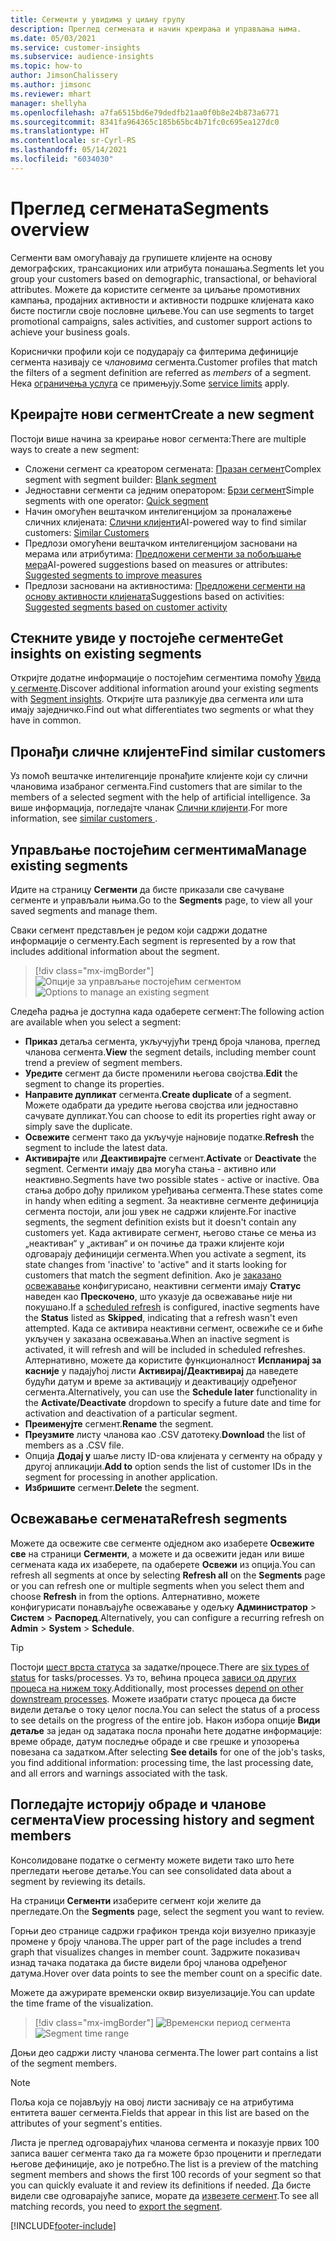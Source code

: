 ```yaml
---
title: Сегменти у увидима у циљну групу
description: Преглед сегмената и начин креирања и управљања њима.
ms.date: 05/03/2021
ms.service: customer-insights
ms.subservice: audience-insights
ms.topic: how-to
author: JimsonChalissery
ms.author: jimsonc
ms.reviewer: mhart
manager: shellyha
ms.openlocfilehash: a7fa6515bd6e79dedfb21aa0f0b8e24b873a6771
ms.sourcegitcommit: 8341fa964365c185b65bc4b71fc0c695ea127dc0
ms.translationtype: HT
ms.contentlocale: sr-Cyrl-RS
ms.lasthandoff: 05/14/2021
ms.locfileid: "6034030"
---
```

# <a name="segments-overview"></a><span data-ttu-id="7c00e-103">Преглед сегмената</span><span class="sxs-lookup"><span data-stu-id="7c00e-103">Segments overview</span></span>

<span data-ttu-id="7c00e-104">Сегменти вам омогућавају да групишете клијенте на основу демографских, трансакционих или атрибута понашања.</span><span class="sxs-lookup"><span data-stu-id="7c00e-104">Segments let you group your customers based on demographic, transactional, or behavioral attributes.</span></span> <span data-ttu-id="7c00e-105">Можете да користите сегменте за циљање промотивних кампања, продајних активности и активности подршке клијената како бисте постигли своје пословне циљеве.</span><span class="sxs-lookup"><span data-stu-id="7c00e-105">You can use segments to target promotional campaigns, sales activities, and customer support actions to achieve your business goals.</span></span>

<span data-ttu-id="7c00e-106">Кориснички профили који се подударају са филтерима дефиниције сегмента називају се *члановима* сегмента.</span><span class="sxs-lookup"><span data-stu-id="7c00e-106">Customer profiles that match the filters of a segment definition are referred as *members* of a segment.</span></span> <span data-ttu-id="7c00e-107">Нека [ограничења услуга](service-limits.md) се примењују.</span><span class="sxs-lookup"><span data-stu-id="7c00e-107">Some [service limits](service-limits.md) apply.</span></span>

## <a name="create-a-new-segment"></a><span data-ttu-id="7c00e-108">Креирајте нови сегмент</span><span class="sxs-lookup"><span data-stu-id="7c00e-108">Create a new segment</span></span>

<span data-ttu-id="7c00e-109">Постоји више начина за креирање новог сегмента:</span><span class="sxs-lookup"><span data-stu-id="7c00e-109">There are multiple ways to create a new segment:</span></span> 

- <span data-ttu-id="7c00e-110">Сложени сегмент са креатором сегмената: [Празан сегмент](segment-builder.md#create-a-new-segment)</span><span class="sxs-lookup"><span data-stu-id="7c00e-110">Complex segment with segment builder: [Blank segment](segment-builder.md#create-a-new-segment)</span></span>
- <span data-ttu-id="7c00e-111">Једноставни сегменти са једним оператором: [Брзи сегмент](segment-builder.md#quick-segments)</span><span class="sxs-lookup"><span data-stu-id="7c00e-111">Simple segments with one operator: [Quick segment](segment-builder.md#quick-segments)</span></span>
- <span data-ttu-id="7c00e-112">Начин омогућен вештачком интелигенцијом за проналажење сличних клијената: [Слични клијенти](find-similar-customer-segments.md)</span><span class="sxs-lookup"><span data-stu-id="7c00e-112">AI-powered way to find similar customers: [Similar Customers](find-similar-customer-segments.md)</span></span>
- <span data-ttu-id="7c00e-113">Предлози омогућени вештачком интелигенцијом засновани на мерама или атрибутима: [Предложени сегменти за побољшање мера](suggested-segments.md)</span><span class="sxs-lookup"><span data-stu-id="7c00e-113">AI-powered suggestions based on measures or attributes: [Suggested segments to improve measures](suggested-segments.md)</span></span>
- <span data-ttu-id="7c00e-114">Предлози засновани на активностима: [Предложени сегменти на основу активности клијената](suggested-segments-activity.md)</span><span class="sxs-lookup"><span data-stu-id="7c00e-114">Suggestions based on activities: [Suggested segments based on customer activity](suggested-segments-activity.md)</span></span>

## <a name="get-insights-on-existing-segments"></a><span data-ttu-id="7c00e-115">Стекните увиде у постојеће сегменте</span><span class="sxs-lookup"><span data-stu-id="7c00e-115">Get insights on existing segments</span></span>

<span data-ttu-id="7c00e-116">Откријте додатне информације о постојећим сегментима помоћу [Увида у сегменте](segment-insights.md).</span><span class="sxs-lookup"><span data-stu-id="7c00e-116">Discover additional information around your existing segments with [Segment insights](segment-insights.md).</span></span> <span data-ttu-id="7c00e-117">Откријте шта разликује два сегмента или шта имају заједничко.</span><span class="sxs-lookup"><span data-stu-id="7c00e-117">Find out what differentiates two segments or what they have in common.</span></span>

## <a name="find-similar-customers"></a><span data-ttu-id="7c00e-118">Пронађи сличне клијенте</span><span class="sxs-lookup"><span data-stu-id="7c00e-118">Find similar customers</span></span>

<span data-ttu-id="7c00e-119">Уз помоћ вештачке интелигенције пронађите клијенте који су слични члановима изабраног сегмента.</span><span class="sxs-lookup"><span data-stu-id="7c00e-119">Find customers that are similar to the members of a selected segment with the help of artificial intelligence.</span></span> <span data-ttu-id="7c00e-120">За више информација, погледајте чланак [Слични клијенти](find-similar-customer-segments.md).</span><span class="sxs-lookup"><span data-stu-id="7c00e-120">For more information, see [similar customers ](find-similar-customer-segments.md).</span></span>

## <a name="manage-existing-segments"></a><span data-ttu-id="7c00e-121">Управљање постојећим сегментима</span><span class="sxs-lookup"><span data-stu-id="7c00e-121">Manage existing segments</span></span>

<span data-ttu-id="7c00e-122">Идите на страницу **Сегменти** да бисте приказали све сачуване сегменте и управљали њима.</span><span class="sxs-lookup"><span data-stu-id="7c00e-122">Go to the **Segments** page, to view all your saved segments and manage them.</span></span>

<span data-ttu-id="7c00e-123">Сваки сегмент представљен је редом који садржи додатне информације о сегменту.</span><span class="sxs-lookup"><span data-stu-id="7c00e-123">Each segment is represented by a row that includes additional information about the segment.</span></span>

> [!div class="mx-imgBorder"]
> <span data-ttu-id="7c00e-124">![Опције за управљање постојећим сегментом](media/segments-selected-segment.png "Опције за управљање постојећим сегментом")</span><span class="sxs-lookup"><span data-stu-id="7c00e-124">![Options to manage an existing segment](media/segments-selected-segment.png "Options to manage an existing segment")</span></span>

<span data-ttu-id="7c00e-125">Следећа радња је доступна када одаберете сегмент:</span><span class="sxs-lookup"><span data-stu-id="7c00e-125">The following action are available when you select a segment:</span></span>

- <span data-ttu-id="7c00e-126">**Приказ** детаља сегмента, укључујући тренд броја чланова, преглед чланова сегмента.</span><span class="sxs-lookup"><span data-stu-id="7c00e-126">**View** the segment details, including member count trend a preview of segment members.</span></span>
- <span data-ttu-id="7c00e-127">**Уредите** сегмент да бисте променили његова својства.</span><span class="sxs-lookup"><span data-stu-id="7c00e-127">**Edit** the segment to change its properties.</span></span>
- <span data-ttu-id="7c00e-128">**Направите дупликат** сегмента.</span><span class="sxs-lookup"><span data-stu-id="7c00e-128">**Create duplicate** of a segment.</span></span> <span data-ttu-id="7c00e-129">Можете одабрати да уредите његова својства или једноставно сачувате дупликат.</span><span class="sxs-lookup"><span data-stu-id="7c00e-129">You can choose to edit its properties right away or simply save the duplicate.</span></span>
- <span data-ttu-id="7c00e-130">**Освежите** сегмент тако да укључује најновије податке.</span><span class="sxs-lookup"><span data-stu-id="7c00e-130">**Refresh** the segment to include the latest data.</span></span>
- <span data-ttu-id="7c00e-131">**Активирајте** или **Деактивирајте** сегмент.</span><span class="sxs-lookup"><span data-stu-id="7c00e-131">**Activate** or **Deactivate** the segment.</span></span> <span data-ttu-id="7c00e-132">Сегменти имају два могућа стања - активно или неактивно.</span><span class="sxs-lookup"><span data-stu-id="7c00e-132">Segments have two possible states - active or inactive.</span></span> <span data-ttu-id="7c00e-133">Ова стања добро дођу приликом уређивања сегмента.</span><span class="sxs-lookup"><span data-stu-id="7c00e-133">These states come in handy when editing a segment.</span></span> <span data-ttu-id="7c00e-134">За неактивне сегменте дефиниција сегмента постоји, али још увек не садржи клијенте.</span><span class="sxs-lookup"><span data-stu-id="7c00e-134">For inactive segments, the segment definition exists but it doesn't contain any customers yet.</span></span> <span data-ttu-id="7c00e-135">Када активирате сегмент, његово стање се мења из „неактиван“ у „активан“ и он почиње да тражи клијенте који одговарају дефиницији сегмента.</span><span class="sxs-lookup"><span data-stu-id="7c00e-135">When you activate a segment, its state changes from 'inactive' to 'active" and it starts looking for customers that match the segment definition.</span></span> <span data-ttu-id="7c00e-136">Ако је [заказано освежавање](system.md#schedule-tab) конфигурисано, неактивни сегменти имају **Статус** наведен као **Прескочено**, што указује да освежавање није ни покушано.</span><span class="sxs-lookup"><span data-stu-id="7c00e-136">If a [scheduled refresh](system.md#schedule-tab) is configured, inactive segments have the **Status** listed as **Skipped**, indicating that a refresh wasn't even attempted.</span></span> <span data-ttu-id="7c00e-137">Када се активира неактивни сегмент, освежиће се и биће укључен у заказана освежавања.</span><span class="sxs-lookup"><span data-stu-id="7c00e-137">When an inactive segment is activated, it will refresh and will be included in scheduled refreshes.</span></span>
  <span data-ttu-id="7c00e-138">Алтернативно, можете да користите функционалност **Испланирај за касније** у падајућој листи **Активирај/Деактивирај** да наведете будући датум и време за активацију и деактивацију одређеног сегмента.</span><span class="sxs-lookup"><span data-stu-id="7c00e-138">Alternatively, you can use the **Schedule later** functionality in the **Activate/Deactivate** dropdown to specify a future date and time for activation and deactivation of a particular segment.</span></span>
- <span data-ttu-id="7c00e-139">**Преименујте** сегмент.</span><span class="sxs-lookup"><span data-stu-id="7c00e-139">**Rename** the segment.</span></span>
- <span data-ttu-id="7c00e-140">**Преузмите** листу чланова као .CSV датотеку.</span><span class="sxs-lookup"><span data-stu-id="7c00e-140">**Download** the list of members as a .CSV file.</span></span>
- <span data-ttu-id="7c00e-141">Опција **Додај у** шаље листу ID-ова клијената у сегменту на обраду у другој апликацији.</span><span class="sxs-lookup"><span data-stu-id="7c00e-141">**Add to** option sends the list of customer IDs in the segment for processing in another application.</span></span>
- <span data-ttu-id="7c00e-142">**Избришите** сегмент.</span><span class="sxs-lookup"><span data-stu-id="7c00e-142">**Delete** the segment.</span></span>

## <a name="refresh-segments"></a><span data-ttu-id="7c00e-143">Освежавање сегмената</span><span class="sxs-lookup"><span data-stu-id="7c00e-143">Refresh segments</span></span>

<span data-ttu-id="7c00e-144">Можете да освежите све сегменте одједном ако изаберете **Освежите све** на страници **Сегменти**, а можете и да освежити један или више сегмената када их изаберете, па одаберете **Освежи** из опција.</span><span class="sxs-lookup"><span data-stu-id="7c00e-144">You can refresh all segments at once by selecting **Refresh all** on the **Segments** page or you can refresh one or multiple segments when you select them and choose **Refresh** in from the options.</span></span> <span data-ttu-id="7c00e-145">Алтернативно, можете конфигурисати понављајуће освежавање у одељку **Администратор** > **Систем** > **Распоред**.</span><span class="sxs-lookup"><span data-stu-id="7c00e-145">Alternatively, you can configure a recurring refresh on **Admin** > **System** > **Schedule**.</span></span>

> [!TIP]
> <span data-ttu-id="7c00e-146">Постоји [шест врста статуса](system.md#status-types) за задатке/процесе.</span><span class="sxs-lookup"><span data-stu-id="7c00e-146">There are [six types of status](system.md#status-types) for tasks/processes.</span></span> <span data-ttu-id="7c00e-147">Уз то, већина процеса [зависи од других процеса на нижем току](system.md#refresh-policies).</span><span class="sxs-lookup"><span data-stu-id="7c00e-147">Additionally, most processes [depend on other downstream processes](system.md#refresh-policies).</span></span> <span data-ttu-id="7c00e-148">Можете изабрати статус процеса да бисте видели детаље о току целог посла.</span><span class="sxs-lookup"><span data-stu-id="7c00e-148">You can select the status of a process to see details on the progress of the entire job.</span></span> <span data-ttu-id="7c00e-149">Након избора опције **Види детаље** за један од задатака посла пронаћи ћете додатне информације: време обраде, датум последње обраде и све грешке и упозорења повезана са задатком.</span><span class="sxs-lookup"><span data-stu-id="7c00e-149">After selecting **See details** for one of the job's tasks, you find additional information: processing time, the last processing date, and all errors and warnings associated with the task.</span></span>

## <a name="view-processing-history-and-segment-members"></a><span data-ttu-id="7c00e-150">Погледајте историју обраде и чланове сегмента</span><span class="sxs-lookup"><span data-stu-id="7c00e-150">View processing history and segment members</span></span>

<span data-ttu-id="7c00e-151">Консолидоване податке о сегменту можете видети тако што ћете прегледати његове детаље.</span><span class="sxs-lookup"><span data-stu-id="7c00e-151">You can see consolidated data about a segment by reviewing its details.</span></span>

<span data-ttu-id="7c00e-152">На страници **Сегменти** изаберите сегмент који желите да прегледате.</span><span class="sxs-lookup"><span data-stu-id="7c00e-152">On the **Segments** page, select the segment you want to review.</span></span>

<span data-ttu-id="7c00e-153">Горњи део странице садржи графикон тренда који визуелно приказује промене у броју чланова.</span><span class="sxs-lookup"><span data-stu-id="7c00e-153">The upper part of the page includes a trend graph that visualizes changes in member count.</span></span> <span data-ttu-id="7c00e-154">Задржите показивач изнад тачака података да бисте видели број чланова одређеног датума.</span><span class="sxs-lookup"><span data-stu-id="7c00e-154">Hover over data points to see the member count on a specific date.</span></span>

<span data-ttu-id="7c00e-155">Можете да ажурирате временски оквир визуелизације.</span><span class="sxs-lookup"><span data-stu-id="7c00e-155">You can update the time frame of the visualization.</span></span>

> [!div class="mx-imgBorder"]
> <span data-ttu-id="7c00e-156">![Временски период сегмента](media/segment-time-range.png "Временски период сегмента")</span><span class="sxs-lookup"><span data-stu-id="7c00e-156">![Segment time range](media/segment-time-range.png "Segment time range")</span></span>

<span data-ttu-id="7c00e-157">Доњи део садржи листу чланова сегмента.</span><span class="sxs-lookup"><span data-stu-id="7c00e-157">The lower part contains a list of the segment members.</span></span>

> [!NOTE]
> <span data-ttu-id="7c00e-158">Поља која се појављују на овој листи заснивају се на атрибутима ентитета вашег сегмента.</span><span class="sxs-lookup"><span data-stu-id="7c00e-158">Fields that appear in this list are based on the attributes of your segment's entities.</span></span>
>
><span data-ttu-id="7c00e-159">Листа је преглед одговарајућих чланова сегмента и показује првих 100 записа вашег сегмента тако да га можете брзо проценити и прегледати његове дефиниције, ако је потребно.</span><span class="sxs-lookup"><span data-stu-id="7c00e-159">The list is a preview of the matching segment members and shows the first 100 records of your segment so that you can quickly evaluate it and review its definitions if needed.</span></span> <span data-ttu-id="7c00e-160">Да бисте видели све одговарајуће записе, морате да [извезете сегмент](export-destinations.md).</span><span class="sxs-lookup"><span data-stu-id="7c00e-160">To see all matching records, you need to [export the segment](export-destinations.md).</span></span>

[!INCLUDE[footer-include](../includes/footer-banner.md)] 

